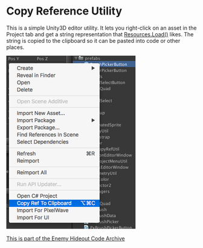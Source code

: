 # Copy Reference Utility

This is a simple Unity3D editor utility. It lets you right-click on an asset in the Project tab and get a string representation that [Resources.Load()](http://docs.unity3d.com/ScriptReference/Resources.Load.html) likes. The string is copied to the clipboard so it can be pasted into code or other places.

![](copy_ref_to_clipboard.png)

[This is part of the Enemy Hideout Code Archive](http://enemyhideout.com/2016/05/free-code-from-the-hideout/)